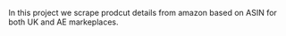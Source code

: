In this project we scrape prodcut details from amazon based on ASIN for both UK and AE markeplaces.
